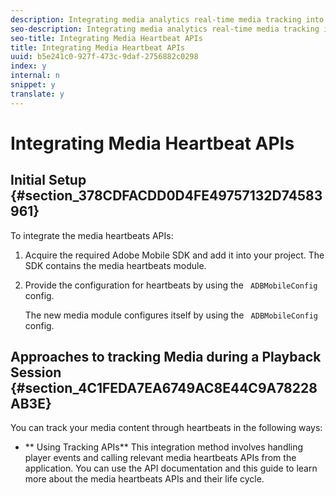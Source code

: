 ```yaml
---
description: Integrating media analytics real-time media tracking into a media player requires including Adobe Mobile SDK, instantiating and configuring the media heartbeats instance, listening to media player events and using appropriate media heartbeats APIs in your project.
seo-description: Integrating media analytics real-time media tracking into a media player requires including Adobe Mobile SDK, instantiating and configuring the media heartbeats instance, listening to media player events and using appropriate media heartbeats APIs in your project.
seo-title: Integrating Media Heartbeat APIs
title: Integrating Media Heartbeat APIs
uuid: b5e241c0-927f-473c-9daf-2756882c0298
index: y
internal: n
snippet: y
translate: y
---
```


# Integrating Media Heartbeat APIs


## Initial Setup {#section_378CDFACDD0D4FE49757132D74583961}

To integrate the media heartbeats APIs: 
1. Acquire the required Adobe Mobile SDK and add it into your project. The SDK contains the media heartbeats module. 

1. Provide the configuration for heartbeats by using the ` ADBMobileConfig` config. 

   The new media module configures itself by using the ` ADBMobileConfig` config. 



## Approaches to tracking Media during a Playback Session {#section_4C1FEDA7EA6749AC8E44C9A78228AB3E}

You can track your media content through heartbeats in the following ways: 
* ** Using Tracking APIs** This integration method involves handling player events and calling relevant media heartbeats APIs from the application. You can use the API documentation and this guide to learn more about the media heartbeats APIs and their life cycle. 


